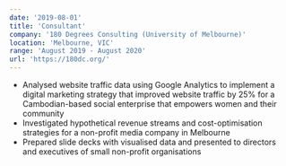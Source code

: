 ```yaml
---
date: '2019-08-01'
title: 'Consultant'
company: '180 Degrees Consulting (University of Melbourne)'
location: 'Melbourne, VIC'
range: 'August 2019 - August 2020'
url: 'https://180dc.org/'
---
```


- Analysed website traffic data using Google Analytics to implement a digital marketing strategy that improved website traffic by 25% for a Cambodian-based social enterprise that empowers women and their community
- Investigated hypothetical revenue streams and cost-optimisation strategies for a non-profit media company in Melbourne
- Prepared slide decks with visualised data and presented to directors and executives of small non-profit organisations
